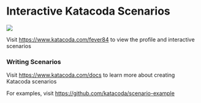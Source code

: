 # Interactive Katacoda Scenarios

[![](http://shields.katacoda.com/katacoda/fever84/count.svg)](https://www.katacoda.com/fever84 "Get your profile on Katacoda.com")

Visit https://www.katacoda.com/fever84 to view the profile and interactive scenarios

### Writing Scenarios
Visit https://www.katacoda.com/docs to learn more about creating Katacoda scenarios

For examples, visit https://github.com/katacoda/scenario-example
